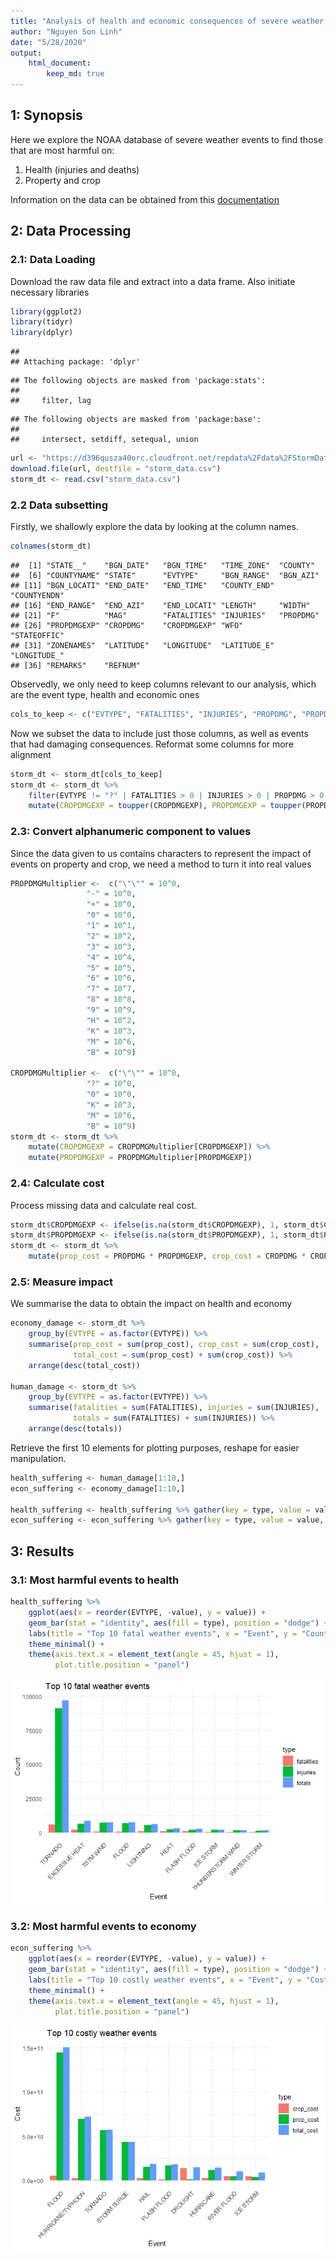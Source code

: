 ```yaml
---
title: "Analysis of health and economic consequences of severe weather in America"
author: "Nguyen Son Linh"
date: "5/28/2020"
output: 
    html_document:
        keep_md: true
---
```




## 1: Synopsis
Here we explore the NOAA database of severe weather events to find those that are most harmful on: 

1. Health (injuries and deaths)
2. Property and crop

Information on the data can be obtained from this [documentation](https://d396qusza40orc.cloudfront.net/repdata%2Fpeer2_doc%2Fpd01016005curr.pdf)

## 2: Data Processing

### 2.1: Data Loading

Download the raw data file and extract into a data frame. Also initiate necessary libraries  

```r
library(ggplot2)
library(tidyr)
library(dplyr)
```

```
## 
## Attaching package: 'dplyr'
```

```
## The following objects are masked from 'package:stats':
## 
##     filter, lag
```

```
## The following objects are masked from 'package:base':
## 
##     intersect, setdiff, setequal, union
```

```r
url <- "https://d396qusza40orc.cloudfront.net/repdata%2Fdata%2FStormData.csv.bz2"
download.file(url, destfile = "storm_data.csv")
storm_dt <- read.csv("storm_data.csv")
```

### 2.2 Data subsetting

Firstly, we shallowly explore the data by looking at the column names.  

```r
colnames(storm_dt)
```

```
##  [1] "STATE__"    "BGN_DATE"   "BGN_TIME"   "TIME_ZONE"  "COUNTY"    
##  [6] "COUNTYNAME" "STATE"      "EVTYPE"     "BGN_RANGE"  "BGN_AZI"   
## [11] "BGN_LOCATI" "END_DATE"   "END_TIME"   "COUNTY_END" "COUNTYENDN"
## [16] "END_RANGE"  "END_AZI"    "END_LOCATI" "LENGTH"     "WIDTH"     
## [21] "F"          "MAG"        "FATALITIES" "INJURIES"   "PROPDMG"   
## [26] "PROPDMGEXP" "CROPDMG"    "CROPDMGEXP" "WFO"        "STATEOFFIC"
## [31] "ZONENAMES"  "LATITUDE"   "LONGITUDE"  "LATITUDE_E" "LONGITUDE_"
## [36] "REMARKS"    "REFNUM"
```

Observedly, we only need to keep columns relevant to our analysis, which are the event type, health and economic ones

```r
cols_to_keep <- c("EVTYPE", "FATALITIES", "INJURIES", "PROPDMG", "PROPDMGEXP", "CROPDMG", "CROPDMGEXP")
```

Now we subset the data to include just those columns, as well as events that had damaging consequences. Reformat some columns for more alignment 

```r
storm_dt <- storm_dt[cols_to_keep]
storm_dt <- storm_dt %>% 
    filter(EVTYPE != "?" | FATALITIES > 0 | INJURIES > 0 | PROPDMG > 0 | CROPDMG > 0) %>%
    mutate(CROPDMGEXP = toupper(CROPDMGEXP), PROPDMGEXP = toupper(PROPDMGEXP))
```

### 2.3: Convert alphanumeric component to values
Since the data given to us contains characters to represent the impact of events on property and crop, we need a method to turn it into real values


```r
PROPDMGMultiplier <-  c("\"\"" = 10^0,
                 "-" = 10^0, 
                 "+" = 10^0,
                 "0" = 10^0,
                 "1" = 10^1,
                 "2" = 10^2,
                 "3" = 10^3,
                 "4" = 10^4,
                 "5" = 10^5,
                 "6" = 10^6,
                 "7" = 10^7,
                 "8" = 10^8,
                 "9" = 10^9,
                 "H" = 10^2,
                 "K" = 10^3,
                 "M" = 10^6,
                 "B" = 10^9)

CROPDMGMultiplier <-  c("\"\"" = 10^0,
                 "?" = 10^0, 
                 "0" = 10^0,
                 "K" = 10^3,
                 "M" = 10^6,
                 "B" = 10^9)
storm_dt <- storm_dt %>% 
    mutate(CROPDMGEXP = CROPDMGMultiplier[CROPDMGEXP]) %>%
    mutate(PROPDMGEXP = PROPDMGMultiplier[PROPDMGEXP])
```

### 2.4: Calculate cost
Process missing data and calculate real cost.

```r
storm_dt$CROPDMGEXP <- ifelse(is.na(storm_dt$CROPDMGEXP), 1, storm_dt$CROPDMGEXP)
storm_dt$PROPDMGEXP <- ifelse(is.na(storm_dt$PROPDMGEXP), 1, storm_dt$PROPDMGEXP)
storm_dt <- storm_dt %>%
    mutate(prop_cost = PROPDMG * PROPDMGEXP, crop_cost = CROPDMG * CROPDMGEXP)
```

### 2.5: Measure impact
We summarise the data to obtain the impact on health and economy


```r
economy_damage <- storm_dt %>% 
    group_by(EVTYPE = as.factor(EVTYPE)) %>%
    summarise(prop_cost = sum(prop_cost), crop_cost = sum(crop_cost), 
              total_cost = sum(prop_cost) + sum(crop_cost)) %>%
    arrange(desc(total_cost))

human_damage <- storm_dt %>% 
    group_by(EVTYPE = as.factor(EVTYPE)) %>%
    summarise(fatalities = sum(FATALITIES), injuries = sum(INJURIES), 
              totals = sum(FATALITIES) + sum(INJURIES)) %>%
    arrange(desc(totals))
```

Retrieve the first 10 elements for plotting purposes, reshape for easier manipulation.

```r
health_suffering <- human_damage[1:10,]
econ_suffering <- economy_damage[1:10,]

health_suffering <- health_suffering %>% gather(key = type, value = value, - EVTYPE)
econ_suffering <- econ_suffering %>% gather(key = type, value = value, - EVTYPE)
```

## 3: Results

### 3.1: Most harmful events to health


```r
health_suffering %>% 
    ggplot(aes(x = reorder(EVTYPE, -value), y = value)) + 
    geom_bar(stat = "identity", aes(fill = type), position = "dodge") +
    labs(title = "Top 10 fatal weather events", x = "Event", y = "Count") +
    theme_minimal() + 
    theme(axis.text.x = element_text(angle = 45, hjust = 1), 
          plot.title.position = "panel")
```

![](reproducible_research_assignment2_files/figure-html/HealthChart-1.png)<!-- -->

### 3.2: Most harmful events to economy

```r
econ_suffering %>% 
    ggplot(aes(x = reorder(EVTYPE, -value), y = value)) + 
    geom_bar(stat = "identity", aes(fill = type), position = "dodge") +
    labs(title = "Top 10 costly weather events", x = "Event", y = "Cost") +
    theme_minimal() + 
    theme(axis.text.x = element_text(angle = 45, hjust = 1), 
          plot.title.position = "panel")
```

![](reproducible_research_assignment2_files/figure-html/EconChart-1.png)<!-- -->
